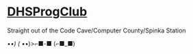 # [DHSProgClub](dhsprogramming.com)
Straight out of the Code Cave/Computer County/Spinka Station

•_•)
( •_•)>⌐■-■
(⌐■_■)
